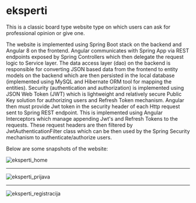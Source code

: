 # eksperti
This is a classic board type website type on which users can ask for professional opinion or give one.

The website is implemented using Spring Boot stack on the backend and Angular 8 on the frontend.
Angular communicates with Spring App via REST endpoints exposed by Spring Controllers which then delegate the request logic to Service layer. 
The data access layer (dao) on the backend is responsible for converting JSON based data from the frontend to entity models on the backend which are then persisted in the local database (implemented using MySQL and Hibernate ORM tool for mapping the entities).
Security (authentication and authorization)  is implemented using JSON Web Token (JWT) which is lightweight and relatively secure Public Key solution for authorizing users and Refresh Token mechanism.
Angular then must provide Jwt token in the security header of each Http request sent to Spring REST endpoint. This is implemented using Angular Interceptors which manage appending Jwt's and Refresh Tokens to the requests. 
These request headers are then filtered by JwtAuthenticationFilter class which can be then used by the Spring Security mechanism to authenticate/authorize users.

Below are some snapshots of the website:

![eksperti_home](https://user-images.githubusercontent.com/71449440/103646402-e5bd3c80-4f59-11eb-970e-a58f3859e2fe.png)

____

![eksperti_prijava](https://user-images.githubusercontent.com/71449440/103646424-efdf3b00-4f59-11eb-94e2-a3d621b087b7.png)

____

![eksperti_registracija](https://user-images.githubusercontent.com/71449440/103646453-fc639380-4f59-11eb-9f52-d354398831f1.png)





